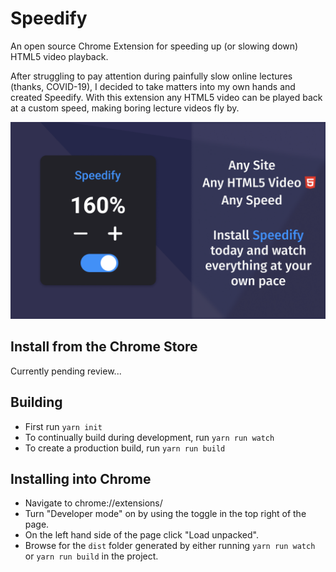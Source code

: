 # Speedify
An open source Chrome Extension for speeding up (or slowing down) HTML5 video playback.

After struggling to pay attention during painfully slow online lectures (thanks, COVID-19), I decided to take matters into my own hands and created Speedify. With this extension any HTML5 video can be played back at a custom speed, making boring lecture videos fly by.
<p align="center">
  <img src="https://github.com/gyacynuk/speedify/blob/main/demo/banner.png?raw=true"/>
</p>

## Install from the Chrome Store
Currently pending review...

## Building
- First run `yarn init`
- To continually build during development, run `yarn run watch`
- To create a production build, run `yarn run build`

## Installing into Chrome
- Navigate to chrome://extensions/
- Turn "Developer mode" on by using the toggle in the top right of the page.
- On the left hand side of the page click "Load unpacked".
- Browse for the `dist` folder generated by either running `yarn run watch` or `yarn run build` in the project.
